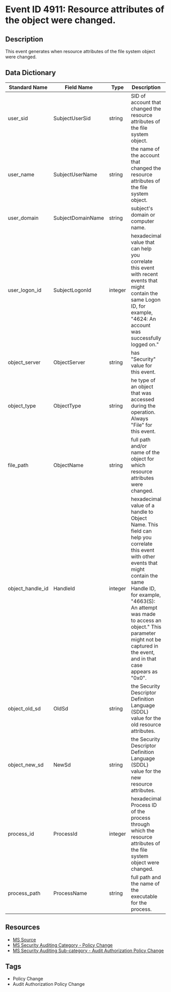 # Event ID 4911: Resource attributes of the object were changed.

## Description
This event generates when resource attributes of the file system object were changed.

## Data Dictionary
|Standard Name|Field Name|Type|Description|Sample Value|
|---|---|---|---|---|
|user_sid|SubjectUserSid|string|SID of account that changed the resource attributes of the file system object.|S-1-5-21-3457937927-2839227994-823803824-1104|
|user_name|SubjectUserName|string|the name of the account that changed the resource attributes of the file system object.|dadmin|
|user_domain|SubjectDomainName|string|subject's domain or computer name.|CONTOSO|
|user_logon_id|SubjectLogonId|integer|hexadecimal value that can help you correlate this event with recent events that might contain the same Logon ID, for example, "4624: An account was successfully logged on."|0x37925|
|object_server|ObjectServer|string|has "Security" value for this event.|Security|
|object_type|ObjectType|string|he type of an object that was accessed during the operation. Always "File" for this event.|File|
|file_path|ObjectName|string|full path and/or name of the object for which resource attributes were changed.|C:\Audit Files\HBI Data.txt|
|object_handle_id|HandleId|integer|hexadecimal value of a handle to Object Name. This field can help you correlate this event with other events that might contain the same Handle ID, for example, "4663(S): An attempt was made to access an object." This parameter might not be captured in the event, and in that case appears as "0x0".|0x49c|
|object_old_sd|OldSd|string|the Security Descriptor Definition Language (SDDL) value for the old resource attributes.|S:AI|
|object_new_sd|NewSd|string|the Security Descriptor Definition Language (SDDL) value for the new resource attributes.|S:ARAI(RA;ID;;;;WD;("Impact_MS",TI,0x10020,3000))|
|process_id|ProcessId|integer|hexadecimal Process ID of the process through which the resource attributes of the file system object were changed.|0x67c|
|process_path|ProcessName|string|full path and the name of the executable for the process.|C:\Windows\System32\svchost.exe|

## Resources
* [MS Source](https://github.com/MicrosoftDocs/windows-itpro-docs/blob/public/windows/security/threat-protection/auditing/event-4911.md)
* [MS Security Auditing Category - Policy Change](https://docs.microsoft.com/en-us/windows/security/threat-protection/auditing/advanced-security-audit-policy-settings#policy-change)
* [MS Security Auditing Sub-category - Audit Authorization Policy Change](https://github.com/MicrosoftDocs/windows-itpro-docs/tree/master/windows/security/threat-protection/auditing/audit-authorization-policy-change.md)

## Tags
* Policy Change
* Audit Authorization Policy Change